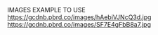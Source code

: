IMAGES EXAMPLE TO USE
https://gcdnb.pbrd.co/images/hAebiVJNcQ3d.jpg
https://gcdnb.pbrd.co/images/SF7E4gFbB8a7.jpg
